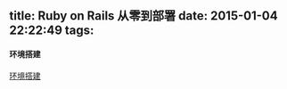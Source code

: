 title: Ruby on Rails 从零到部署
date: 2015-01-04 22:22:49
tags:
---
#### 环境搭建
  [环境搭建](http://wangximing.github.io/2014/12/19/Ruby-on-Rails-%E7%8E%AF%E5%A2%83%E6%90%AD%E5%BB%BA/)
